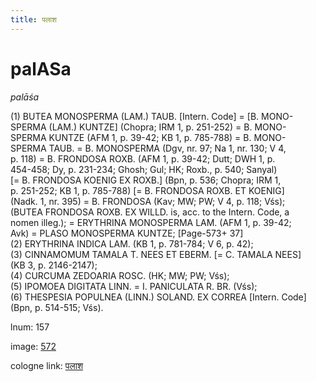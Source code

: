 ```yaml
---
title: पलाश
---
```


# palASa

<i>palāśa</i>  <div n="P" />(1) <bot>BUTEA MONOSPERMA (LAM.) TAUB.</bot> [Intern. Code] = [<bot>B. MONO- <div n="lb" />SPERMA (LAM.) KUNTZE</bot>] (Chopra; IRM 1, p. 251-252) = <bot>B. MONO- <div n="lb" />SPERMA KUNTZE</bot> (AFM 1, p. 39-42; KB 1, p. 785-788) = <bot>B. MONO- <div n="lb" />SPERMA TAUB.</bot> = <bot>B. MONOSPERMA</bot> (Dgv, nr. 97; Na 1, nr. 130; V 4, <div n="lb" />p. 118) = <bot>B. FRONDOSA ROXB.</bot> (AFM 1, p. 39-42; Dutt; DWH 1, p. <div n="lb" />454-458; Dy, p. 231-234; Ghosh; Gul; HK; Roxb., p. 540; Sanyal) <div n="lb" />[= <bot>B. FRONDOSA KOENIG EX ROXB.</bot>] (Bpn, p. 536; Chopra; IRM 1, <div n="lb" />p. 251-252; KB 1, p. 785-788) [= <bot>B. FRONDOSA ROXB. ET KOENIG</bot>] <div n="lb" />(Nadk. 1, nr. 395) = <bot>B. FRONDOSA</bot> (Kav; MW; PW; V 4, p. 118; Vśs); <div n="lb" />(<bot>BUTEA FRONDOSA ROXB. EX WILLD.</bot> is, acc. to the Intern. Code, a <div n="lb" />nomen illeg.); = <bot>ERYTHRINA MONOSPERMA LAM.</bot> (AFM 1, p. 39-42; <div n="lb" />Avk) = <bot>PLASO MONOSPERMA KUNTZE</bot>; [Page-573+ 37] <div n="P" />(2) <bot>ERYTHRINA INDICA LAM.</bot> (KB 1, p. 781-784; V 6, p. 42); <div n="P" />(3) <bot>CINNAMOMUM TAMALA T. NEES ET EBERM.</bot> [= <bot>C. TAMALA NEES</bot>] <div n="lb" />(KB 3, p. 2146-2147); <div n="P" />(4) <bot>CURCUMA ZEDOARIA ROSC.</bot> (HK; MW; PW; Vśs); <div n="P" />(5) <bot>IPOMOEA DIGITATA LINN.</bot> = <bot>I. PANICULATA R. BR.</bot> (Vśs); <div n="P" />(6) <bot>THESPESIA POPULNEA (LINN.) SOLAND. EX CORREA</bot> [Intern. Code] <div n="lb" />(Bpn, p. 514-515; Vśs).

lnum: 157

image: [572](https://www.sanskrit-lexicon.uni-koeln.de/scans/csl-apidev/servepdf.php?dict=snp&page=572)

cologne link: [पलाश](https://sanskrit-lexicon.uni-koeln.de/scans/csl-apidev/getword.php?dict=snp&key=पलाश)

